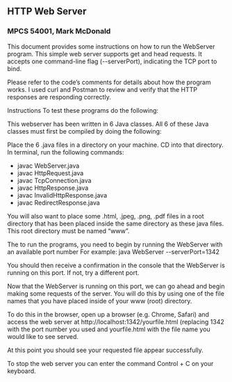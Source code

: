 ## HTTP Web Server
### MPCS 54001, Mark McDonald

This document provides some instructions on how to run the WebServer program. This simple web server supports get and head requests. It accepts one command-line flag (--serverPort), indicating the TCP port to bind.

Please refer to the code’s comments for details about how the program works. I used curl and Postman to review and verify that the HTTP responses are responding correctly.

Instructions
To test these programs do the following:

This webserver has been written in 6 Java classes. All 6 of these Java classes must first be compiled by doing the following:

Place the 6 .java files in a directory on your machine. CD into that directory. In terminal, run the following commands:

- javac WebServer.java
- javac HttpRequest.java
- javac TcpConnection.java
- javac HttpResponse.java
- javac InvalidHttpResponse.java
- javac RedirectResponse.java

You will also want to place some .html, .jpeg, .png, .pdf files in a root directory that has been placed inside the same directory as these java files. This root directory must be named “www”.

The to run the programs, you need to begin by running the WebServer with an available port number
For example:
java WebServer --serverPort=1342

You should then receive a confirmation in the console that the WebServer is running on this port. If not, try a different port.

Now that the WebServer is running on this port, we can go ahead and begin making some requests of the server. You will do this by using one of the file names that you have placed inside of your www (root) directory.

To do this in the browser, open up a browser (e.g. Chrome, Safari) and access the web server at http://localhost:1342/yourfile.html (replacing 1342 with the port number you used and yourfile.html with the file name you would like to see served.

At this point you should see your requested file appear successfully.

To stop the web server you can enter the command Control + C on your keyboard.
